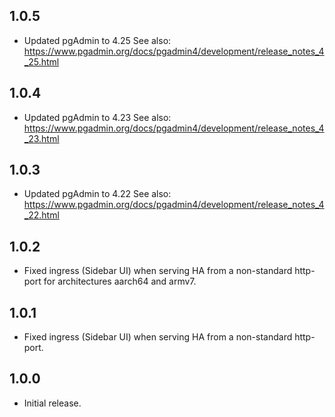 ## 1.0.5

- Updated pgAdmin to 4.25
See also: https://www.pgadmin.org/docs/pgadmin4/development/release_notes_4_25.html

## 1.0.4

- Updated pgAdmin to 4.23
See also: https://www.pgadmin.org/docs/pgadmin4/development/release_notes_4_23.html

## 1.0.3

- Updated pgAdmin to 4.22
See also: https://www.pgadmin.org/docs/pgadmin4/development/release_notes_4_22.html

## 1.0.2

- Fixed ingress (Sidebar UI) when serving HA from a non-standard http-port
  for architectures aarch64 and armv7.

## 1.0.1

- Fixed ingress (Sidebar UI) when serving HA from a non-standard http-port.

## 1.0.0

- Initial release.
